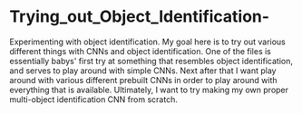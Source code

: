 # Trying_out_Object_Identification-
Experimenting with object identification.
My goal here is to try out various different things with CNNs and object identification. One of the files is essentially babys' first try at something that resembles object identification, and serves to play around with simple CNNs. Next after that I want play around with various different prebuilt CNNs in order to play around with everything that is available. Ultimately, I want to try making my own proper multi-object identification CNN from scratch.
